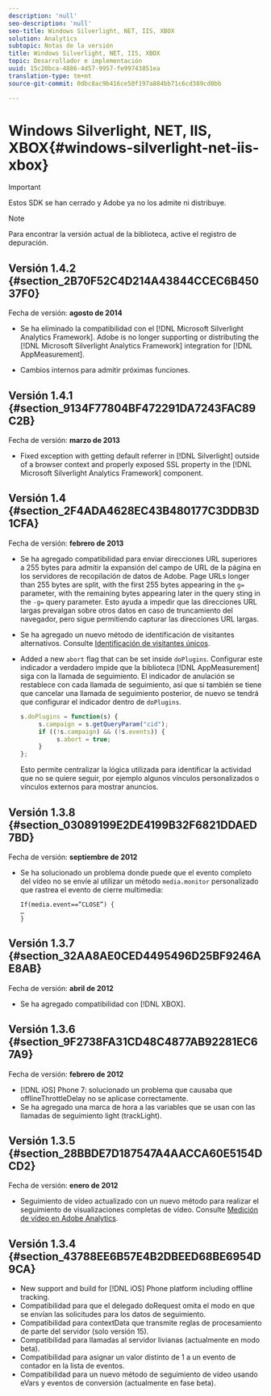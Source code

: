 ```yaml
---
description: 'null'
seo-description: 'null'
seo-title: Windows Silverlight, NET, IIS, XBOX
solution: Analytics
subtopic: Notas de la versión
title: Windows Silverlight, NET, IIS, XBOX
topic: Desarrollador e implementación
uuid: 15c20bca-4886-4d57-9957-fe99743851ea
translation-type: tm+mt
source-git-commit: 0dbc8ac9b416ce50f197a884bb71c6cd389cd0bb

---
```



# Windows Silverlight, NET, IIS, XBOX{#windows-silverlight-net-iis-xbox}

>[!IMPORTANT]
>
>Estos SDK se han cerrado y Adobe ya no los admite ni distribuye.

>[!NOTE]
>
>Para encontrar la versión actual de la biblioteca, active el registro de depuración.

## Versión 1.4.2 {#section_2B70F52C4D214A43844CCEC6B45037F0}

Fecha de versión: **agosto de 2014**

* Se ha eliminado la compatibilidad con el [!DNL Microsoft Silverlight Analytics Framework]. Adobe is no longer supporting or distributing the [!DNL Microsoft Silverlight Analytics Framework] integration for [!DNL AppMeasurement].

* Cambios internos para admitir próximas funciones.

## Versión 1.4.1 {#section_9134F77804BF472291DA7243FAC89C2B}

Fecha de versión: **marzo de 2013**

* Fixed exception with getting default referrer in [!DNL Silverlight] outside of a browser context and properly exposed SSL property in the [!DNL Microsoft Silverlight Analytics Framework] component.

## Versión 1.4 {#section_2F4ADA4628EC43B480177C3DDB3D1CFA}

Fecha de versión: **febrero de 2013**

* Se ha agregado compatibilidad para enviar direcciones URL superiores a 255 bytes para admitir la expansión del campo de URL de la página en los servidores de recopilación de datos de Adobe. Page URLs longer than 255 bytes are split, with the first 255 bytes appearing in the `g=` parameter, with the remaining bytes appearing later in the query sting in the `-g=` query parameter. Esto ayuda a impedir que las direcciones URL largas prevalgan sobre otros datos en caso de truncamiento del navegador, pero sigue permitiendo capturar las direcciones URL largas. 

* Se ha agregado un nuevo método de identificación de visitantes alternativos. Consulte [Identificación de visitantes únicos](https://marketing.adobe.com/resources/help/en_US/sc/implement/c_identifying_unique_visitors.html).
* Added a new `abort` flag that can be set inside `doPlugins`. Configurar este indicador a verdadero impide que la biblioteca [!DNL AppMeasurement] siga con la llamada de seguimiento. El indicador de anulación se restablece con cada llamada de seguimiento, así que si también se tiene que cancelar una llamada de seguimiento posterior, de nuevo se tendrá que configurar el indicador dentro de `doPlugins`.

   ```js
   s.doPlugins = function(s) { 
        s.campaign = s.getQueryParam("cid"); 
        if ((!s.campaign) && (!s.events)) { 
             s.abort = true; 
        } 
   };
   ```

   Esto permite centralizar la lógica utilizada para identificar la actividad que no se quiere seguir, por ejemplo algunos vínculos personalizados o vínculos externos para mostrar anuncios.

## Versión 1.3.8 {#section_03089199E2DE4199B32F6821DDAED7BD}

Fecha de versión: **septiembre de 2012**

* Se ha solucionado un problema donde puede que el evento completo del vídeo no se envíe al utilizar un método `media.monitor` personalizado que rastrea el evento de cierre multimedia:

   ```
   If(media.event==”CLOSE”) { 
   … 
   } 
   ```

## Versión 1.3.7 {#section_32AA8AE0CED4495496D25BF9246AE8AB}

Fecha de versión: **abril de 2012**

* Se ha agregado compatibilidad con [!DNL XBOX].

## Versión 1.3.6 {#section_9F2738FA31CD48C4877AB92281EC67A9}

Fecha de versión: **febrero de 2012**

* [!DNL iOS] Phone 7: solucionado un problema que causaba que offlineThrottleDelay no se aplicase correctamente.
* Se ha agregado una marca de hora a las variables que se usan con las llamadas de seguimiento light (trackLight).

## Versión 1.3.5 {#section_28BBDE7D187547A4AACCA60E5154DCD2}

Fecha de versión: **enero de 2012**

* Seguimiento de vídeo actualizado con un nuevo método para realizar el seguimiento de visualizaciones completas de vídeo. Consulte [Medición de vídeo en Adobe Analytics](https://marketing.adobe.com/resources/help/en_US/sc/appmeasurement/video/index.html).

## Versión 1.3.4 {#section_43788EE6B57E4B2DBEED68BE6954D9CA}

* New support and build for [!DNL iOS] Phone platform including offline tracking.
* Compatibilidad para que el delegado doRequest omita el modo en que se envían las solicitudes para los datos de seguimiento.
* Compatibilidad para contextData que transmite reglas de procesamiento de parte del servidor (solo versión 15).
* Compatibilidad para llamadas al servidor livianas (actualmente en modo beta).
* Compatibilidad para asignar un valor distinto de 1 a un evento de contador en la lista de eventos.
* Compatibilidad para un nuevo método de seguimiento de vídeo usando eVars y eventos de conversión (actualmente en fase beta).

